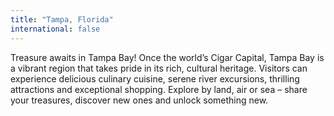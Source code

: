 ```yaml
---
title: "Tampa, Florida"
international: false
---
```


Treasure awaits in Tampa Bay! Once the world’s Cigar Capital, Tampa Bay is a vibrant region that takes pride in its rich, cultural heritage. Visitors can experience delicious culinary cuisine, serene river excursions, thrilling attractions and exceptional shopping. Explore by land, air or sea – share your treasures, discover new ones and unlock something new.
  